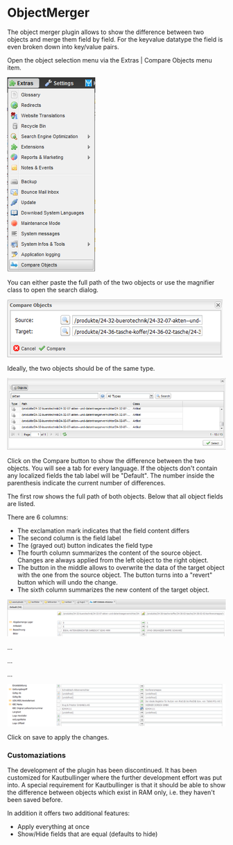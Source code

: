 # ObjectMerger

The object merger plugin allows to show the difference between two objects and merge them field by field. For the keyvalue datatype the field is even broken down into key/value pairs.

Open the object selection menu via the Extras | Compare Objects menu item.

![Screenshot](readme/menu.png)

You can either paste the full path of the two objects or use the magnifier class to open the search dialog.

![Screenshot](readme/choose.png)

Ideally, the two objects should be of the same type.

![Screenshot](readme/select.png)

Click on the Compare button to show the difference between the two objects. You will see a tab for every language. If the objects don't contain any localized fields the tab label will be "Default". The number inside the parenthesis indicate the current number of differences.

The first row shows the full path of both objects. Below that all object fields are listed.

There are 6 columns:

* The exclamation mark indicates that the field content differs
* The second column is the field label
* The (grayed out) button indicates the field type
* The fourth column summarizes the content of the source object. Changes are always applied from the left object to the right object.
* The button in the middle allows to overwrite the data of the target object with the one from the source object. The button turns into a "revert" button which will undo the change.
* The sixth column summarizes the new content of the target object.

![Screenshot](readme/diff1.png)

...

...

...

![Screenshot](readme/diff2.png)

Click on save to apply the changes.

### Customaziations

The development of the plugin has been discontinued. It has been customized for Kautbullinger where the further development effort was put into. A special requirement for Kautbullinger is that it should be able to show the difference between objects which exist in RAM only, i.e. they haven't been saved before.

In addition it offers two additional features:

* Apply everything at once
* Show/Hide fields that are equal (defaults to hide)